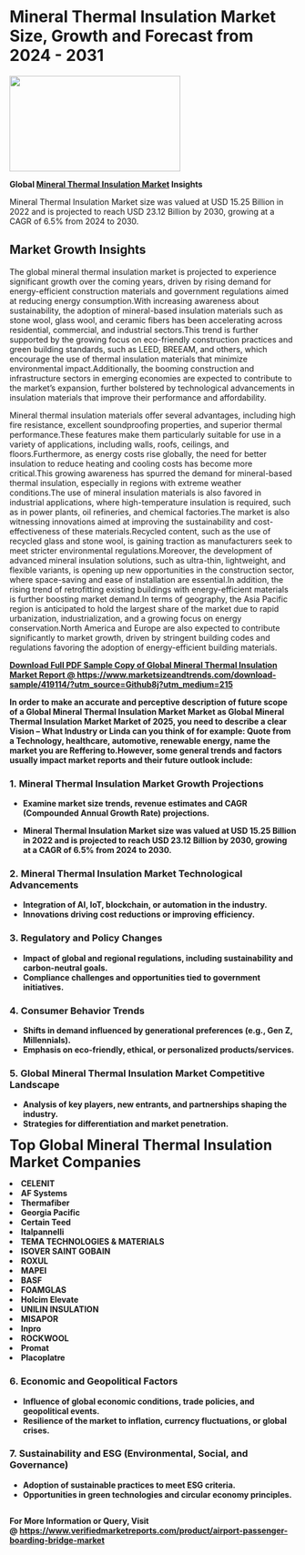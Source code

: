 <H1>Mineral Thermal Insulation Market Size, Growth and Forecast from 2024 - 2031</H1><img class="aligncenter size-medium wp-image-584254" src="https://thirdeyenews.in/wp-content/uploads/2024/09/Global-Market-Research-300x168.jpeg" alt="" width="300" height="168" /><p><strong>Global&nbsp;<a href="https://www.marketsizeandtrends.com/download-sample/419114/?utm_source=Github8j?utm_medium=215">Mineral Thermal Insulation Market</a> Insights</strong></p><p>Mineral Thermal Insulation Market size was valued at USD 15.25 Billion in 2022 and is projected to reach USD 23.12 Billion by 2030, growing at a CAGR of 6.5% from 2024 to 2030.</p><p><h2>Market Growth Insights</h2> <p>The global mineral thermal insulation market is projected to experience significant growth over the coming years, driven by rising demand for energy-efficient construction materials and government regulations aimed at reducing energy consumption.With increasing awareness about sustainability, the adoption of mineral-based insulation materials such as stone wool, glass wool, and ceramic fibers has been accelerating across residential, commercial, and industrial sectors.This trend is further supported by the growing focus on eco-friendly construction practices and green building standards, such as LEED, BREEAM, and others, which encourage the use of thermal insulation materials that minimize environmental impact.Additionally, the booming construction and infrastructure sectors in emerging economies are expected to contribute to the market’s expansion, further bolstered by technological advancements in insulation materials that improve their performance and affordability.</p> <p><strong><a href="#"></a></strong></p> <p>Mineral thermal insulation materials offer several advantages, including high fire resistance, excellent soundproofing properties, and superior thermal performance.These features make them particularly suitable for use in a variety of applications, including walls, roofs, ceilings, and floors.Furthermore, as energy costs rise globally, the need for better insulation to reduce heating and cooling costs has become more critical.This growing awareness has spurred the demand for mineral-based thermal insulation, especially in regions with extreme weather conditions.The use of mineral insulation materials is also favored in industrial applications, where high-temperature insulation is required, such as in power plants, oil refineries, and chemical factories.The market is also witnessing innovations aimed at improving the sustainability and cost-effectiveness of these materials.Recycled content, such as the use of recycled glass and stone wool, is gaining traction as manufacturers seek to meet stricter environmental regulations.Moreover, the development of advanced mineral insulation solutions, such as ultra-thin, lightweight, and flexible variants, is opening up new opportunities in the construction sector, where space-saving and ease of installation are essential.In addition, the rising trend of retrofitting existing buildings with energy-efficient materials is further boosting market demand.In terms of geography, the Asia Pacific region is anticipated to hold the largest share of the market due to rapid urbanization, industrialization, and a growing focus on energy conservation.North America and Europe are also expected to contribute significantly to market growth, driven by stringent building codes and regulations favoring the adoption of energy-efficient building materials.</p> <p><strong><a href="#"></p><p><span class=""><strong>Download Full PDF Sample Copy of Global Mineral Thermal Insulation Market Report</strong> @ <a href="https://www.marketsizeandtrends.com/download-sample/419114/?utm_source=Github8j?utm_medium=215" target="_blank">https://www.marketsizeandtrends.com/download-sample/419114/?utm_source=Github8j?utm_medium=215</a></span></p><p>In order to make an accurate and perceptive description of future scope of a Global&nbsp;Mineral Thermal Insulation Market Market as Global&nbsp;Mineral Thermal Insulation Market Market of 2025, you need to describe a clear Vision &ndash; What Industry or Linda can you think of for example: Quote from a Technology, healthcare, automotive, renewable energy, name the market you are Reffering to.However, some general trends and factors usually impact market reports and their future outlook include:</p><h3>1.&nbsp;<strong>Mineral Thermal Insulation Market Growth Projections</strong></h3><ul><li>Examine market size trends, revenue estimates and CAGR (Compounded Annual Growth Rate) projections.</li><li><p>Mineral Thermal Insulation Market size was valued at USD 15.25 Billion in 2022 and is projected to reach USD 23.12 Billion by 2030, growing at a CAGR of 6.5% from 2024 to 2030.</p></li></ul><h3>2.&nbsp;<strong>Mineral Thermal Insulation Market Technological Advancements</strong></h3><ul><li>Integration of AI, IoT, blockchain, or automation in the industry.</li><li>Innovations driving cost reductions or improving efficiency.</li></ul><h3>3.&nbsp;<strong>Regulatory and Policy Changes</strong></h3><ul><li>Impact of global and regional regulations, including sustainability and carbon-neutral goals.</li><li>Compliance challenges and opportunities tied to government initiatives.</li></ul><h3>4.&nbsp;<strong>Consumer Behavior Trends</strong></h3><ul><li>Shifts in demand influenced by generational preferences (e.g., Gen Z, Millennials).</li><li>Emphasis on eco-friendly, ethical, or personalized products/services.</li></ul><h3>5.&nbsp;<strong>Global Mineral Thermal Insulation Market Competitive Landscape</strong></h3><ul><li>Analysis of key players, new entrants, and partnerships shaping the industry.</li><li>Strategies for differentiation and market penetration.</li></ul><p data-pm-slice="1 1 []"><span style="color: inherit; font-family: inherit; font-size: 25px;">Top Global Mineral Thermal Insulation Market Companies</span></p><div class="" data-test-id=""><p><li>CELENIT</li><li> AF Systems</li><li> Thermafiber</li><li> Georgia Pacific</li><li> Certain Teed</li><li> Italpannelli</li><li> TEMA TECHNOLOGIES & MATERIALS</li><li> ISOVER SAINT GOBAIN</li><li> ROXUL</li><li> MAPEI</li><li> BASF</li><li> FOAMGLAS</li><li> Holcim Elevate</li><li> UNILIN INSULATION</li><li> MISAPOR</li><li> Inpro</li><li> ROCKWOOL</li><li> Promat</li><li> Placoplatre</li></p></div><h3>6.&nbsp;<strong>Economic and Geopolitical Factors</strong></h3><ul><li>Influence of global economic conditions, trade policies, and geopolitical events.</li><li>Resilience of the market to inflation, currency fluctuations, or global crises.</li></ul><h3>7.&nbsp;<strong>Sustainability and ESG (Environmental, Social, and Governance)</strong></h3><ul><li>Adoption of sustainable practices to meet ESG criteria.</li><li>Opportunities in green technologies and circular economy principles.</li></ul><h2><strong style="font-size: 14px;">For More Information or Query, Visit @&nbsp;</strong><a style="background-color: #ffffff; font-size: 14px;" href="https://www.marketsizeandtrends.com/report/mineral-thermal-insulation-market/" target="_blank">https://www.verifiedmarketreports.com/product/airport-passenger-boarding-bridge-market</a></h2>
